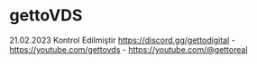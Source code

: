 # gettoVDS
21.02.2023 Kontrol Edilmiştir
https://discord.gg/gettodigital - https://youtube.com/gettovds - https://youtube.com/@gettoreal
